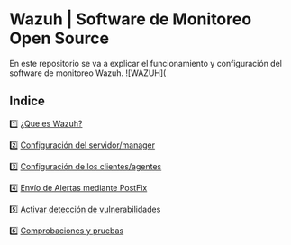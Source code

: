 # Wazuh | Software de Monitoreo Open Source
En este repositorio se va a explicar el funcionamiento y configuración del software de monitoreo Wazuh.
![WAZUH](

## Indice
:one: [¿Que es Wazuh?](https://github.com/kikeloppez/Wazuh-Monitoring/blob/main/contenido/uno.md)

:two: [Configuración del servidor/manager](https://github.com/kikeloppez/Wazuh-Monitoring/blob/main/contenido/dos.md)

:three: [Configuración de los clientes/agentes](https://github.com/kikeloppez/Wazuh-Monitoring/blob/main/contenido/tres.md)

:four: [Envío de Alertas mediante PostFix](https://github.com/kikeloppez/Wazuh-Monitoring/blob/main/contenido/cuatro.md)

:five: [Activar detección de vulnerabilidades](https://github.com/kikeloppez/Wazuh-Monitoring/blob/main/contenido/cinco.md)

:six: [Comprobaciones y pruebas](https://github.com/kikeloppez/Wazuh-Monitoring/blob/main/contenido/seis.md)
